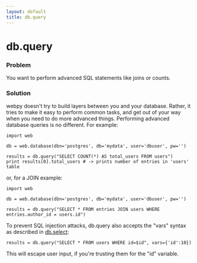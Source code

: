 ```yaml
---
layout: default
title: db.query
---
```


# db.query

### Problem

You want to perform advanced SQL statements like joins or counts.

### Solution

webpy doesn't try to build layers between you and your database.  Rather, it tries to make it easy to perform common tasks, and get out of your way when you need to do more advanced things.  Performing advanced database queries is no different.  For example:

    import web

    db = web.database(dbn='postgres', db='mydata', user='dbuser', pw='')
    
    results = db.query("SELECT COUNT(*) AS total_users FROM users")
    print results[0].total_users # -> prints number of entries in 'users' table


or, for a JOIN example:

    import web
    
    db = web.database(dbn='postgres', db='mydata', user='dbuser', pw='')
    
    results = db.query("SELECT * FROM entries JOIN users WHERE entries.author_id = users.id")


To prevent SQL injection attacks, db.query also accepts the "vars" syntax as described in [db.select](/cookbook/select):

    results = db.query("SELECT * FROM users WHERE id=$id", vars={'id':10})

This will escape user input, if you're trusting them for the "id" variable.
